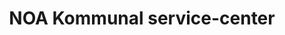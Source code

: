 ---
title: "NOA Kommunal service-center"
url: /nuernberg/noa-kommunal-service-center/
shop: Gebrauchtwaren
---